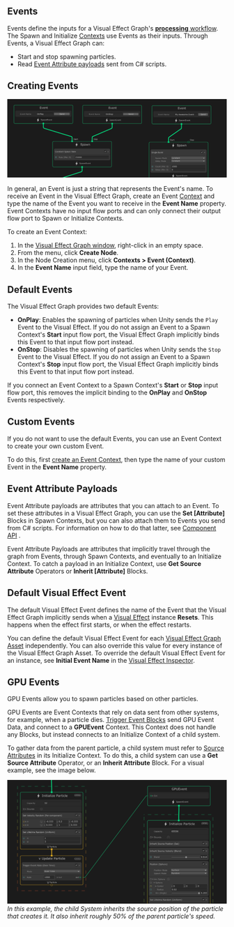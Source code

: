 ## Events

Events define the inputs for a Visual Effect Graph's [**processing** workflow](GraphLogicAndPhilosophy.md#processing-workflow-(vertical-logic)). The Spawn and Initialize [Contexts](Contexts.md) use Events as their inputs. Through Events, a Visual Effect Graph can:

* Start and stop spawning particles.
* Read [Event Attribute payloads](#event-attribute-payloads) sent from C# scripts.

## Creating Events

![Left: Two Events, one connected to the Start slot, and the other to the Stop slot, of a Spawn nod. Right:  An Event connected to the Start slot of another Spawn nod.](Images/EventContexts.png)

In general, an Event is just a string that represents the Event's name. To receive an Event in the Visual Effect Graph, create an Event [Context](Contexts.md) and type the name of the Event you want to receive in the **Event Name** property. Event Contexts have no input flow ports and can only connect their output flow port to Spawn or Initialize Contexts.

To create an Event Context:

1. In the [Visual Effect Graph window](VisualEffectGraphWindow.md), right-click in an empty space.
2. From the menu, click **Create Node**.
3. In the Node Creation menu, click **Contexts > Event (Context)**.
4. In the **Event Name** input field, type the name of your Event.

## Default Events

The Visual Effect Graph provides two default Events:

* **OnPlay**: Enables the spawning of particles when Unity sends the `Play` Event to the Visual Effect. If you do not assign an Event to a Spawn Context's **Start** input flow port, the Visual Effect Graph implicitly binds this Event to that input flow port instead.
* **OnStop**: Disables the spawning of particles when Unity sends the `Stop` Event to the Visual Effect. If you do not assign an Event to a Spawn Context's **Stop** input flow port, the Visual Effect Graph implicitly binds this Event to that input flow port instead.

If you connect an Event Context to a Spawn Context's **Start** or **Stop** input flow port, this removes the implicit binding to the **OnPlay** and **OnStop** Events respectively.

## Custom Events

If you do not want to use the default Events, you can use an Event Context to create your own custom Event.

To do this, first [create an Event Context](#creating-events), then type the name of your custom Event in the **Event Name** property.

<a name="event-attribute-payloads"></a>

## Event Attribute Payloads

Event Attribute payloads are attributes that you can attach to an Event. To set these attributes in a Visual Effect Graph, you can use the **Set [Attribute]** Blocks in Spawn Contexts, but you can also attach them to Events you send from C# scripts. For information on how to do that latter, see [Component API](ComponentAPI.md#event-attributes) .

Event Attribute Payloads are attributes that implicitly travel through the graph from Events, through Spawn Contexts, and eventually to an Initialize Context. To catch a payload in an Initialize Context, use **Get Source Attribute** Operators or **Inherit [Attribute]** Blocks.

## Default Visual Effect Event

The default Visual Effect Event defines the name of the Event that the Visual Effect Graph implicitly sends when a [Visual Effect](VisualEffectComponent.md) instance **Resets**. This happens when the effect first starts, or when the effect restarts.

You can define the default Visual Effect Event for each [Visual Effect Graph Asset](VisualEffectGraphAsset.md) independently. You can also override this value for every instance of the Visual Effect Graph Asset. To override the default Visual Effect Event for an instance, see **Initial Event Name** in the [Visual Effect Inspector](VisualEffectComponent.md).

## GPU Events

GPU Events allow you to spawn particles based on other particles. 

GPU Events are Event Contexts that rely on data sent from other systems, for example, when a particle dies. [Trigger Event Blocks](Block-Trigger-Event.md) send GPU Event Data, and connect to a **GPUEvent** Context. This Context does not handle any Blocks, but instead connects to an Initialize Context of a child system.

To gather data from the parent particle, a child system must refer to [Source Attributes](Attributes.md) in its Initialize Context. To do this, a child system can use a **Get Source Attribute** Operator, or an **Inherit Attribute** Block. For a visual example, see the image below.

![An Initialize Particle node is connected to an Update Particle node, which is connected to a GPUEvent nove, itself connected to another Initialize Particle node.](Images/GPUEvent.png)*In this example, the child System inherits the source position of the particle that creates it. It also inherit roughly 50% of the parent particle's speed.*
